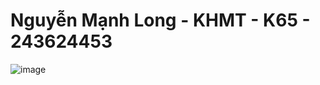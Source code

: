 # Nguyễn Mạnh Long - KHMT - K65 - 243624453 

![image](https://github.com/user-attachments/assets/1f000faf-47b6-42f2-8c27-7df9d1679b0c)
